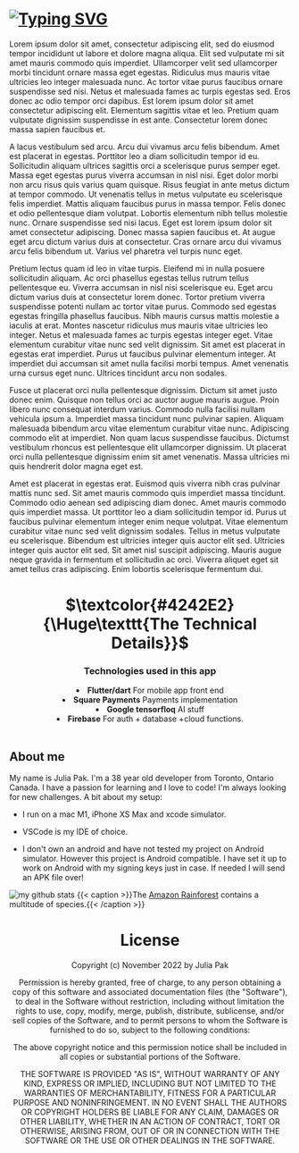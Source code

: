 # [![Typing SVG](https://readme-typing-svg.demolab.com?font=Indie+Flower&size=45&pause=2000&color=F700A3&center=true&width=900&height=75&lines=Hackathon+entry+for+Google+AI+%2B+Square)](https://git.io/typing-svg)

Lorem ipsum dolor sit amet, consectetur adipiscing elit, sed do eiusmod tempor incididunt ut labore et dolore magna aliqua. Elit sed vulputate mi sit amet mauris commodo quis imperdiet. Ullamcorper velit sed ullamcorper morbi tincidunt ornare massa eget egestas. Ridiculus mus mauris vitae ultricies leo integer malesuada nunc. Ac tortor vitae purus faucibus ornare suspendisse sed nisi. Netus et malesuada fames ac turpis egestas sed. Eros donec ac odio tempor orci dapibus. Est lorem ipsum dolor sit amet consectetur adipiscing elit. Elementum sagittis vitae et leo. Pretium quam vulputate dignissim suspendisse in est ante. Consectetur lorem donec massa sapien faucibus et.

A lacus vestibulum sed arcu. Arcu dui vivamus arcu felis bibendum. Amet est placerat in egestas. Porttitor leo a diam sollicitudin tempor id eu. Sollicitudin aliquam ultrices sagittis orci a scelerisque purus semper eget. Massa eget egestas purus viverra accumsan in nisl nisi. Eget dolor morbi non arcu risus quis varius quam quisque. Risus feugiat in ante metus dictum at tempor commodo. Ut venenatis tellus in metus vulputate eu scelerisque felis imperdiet. Mattis aliquam faucibus purus in massa tempor. Felis donec et odio pellentesque diam volutpat. Lobortis elementum nibh tellus molestie nunc. Ornare suspendisse sed nisi lacus. Eget est lorem ipsum dolor sit amet consectetur adipiscing. Donec massa sapien faucibus et. At augue eget arcu dictum varius duis at consectetur. Cras ornare arcu dui vivamus arcu felis bibendum ut. Varius vel pharetra vel turpis nunc eget.

Pretium lectus quam id leo in vitae turpis. Eleifend mi in nulla posuere sollicitudin aliquam. Ac orci phasellus egestas tellus rutrum tellus pellentesque eu. Viverra accumsan in nisl nisi scelerisque eu. Eget arcu dictum varius duis at consectetur lorem donec. Tortor pretium viverra suspendisse potenti nullam ac tortor vitae purus. Commodo sed egestas egestas fringilla phasellus faucibus. Nibh mauris cursus mattis molestie a iaculis at erat. Montes nascetur ridiculus mus mauris vitae ultricies leo integer. Netus et malesuada fames ac turpis egestas integer eget. Vitae elementum curabitur vitae nunc sed velit dignissim. Sit amet est placerat in egestas erat imperdiet. Purus ut faucibus pulvinar elementum integer. At imperdiet dui accumsan sit amet nulla facilisi morbi tempus. Amet venenatis urna cursus eget nunc. Ultrices tincidunt arcu non sodales.

Fusce ut placerat orci nulla pellentesque dignissim. Dictum sit amet justo donec enim. Quisque non tellus orci ac auctor augue mauris augue. Proin libero nunc consequat interdum varius. Commodo nulla facilisi nullam vehicula ipsum a. Imperdiet massa tincidunt nunc pulvinar sapien. Aliquam malesuada bibendum arcu vitae elementum curabitur vitae nunc. Adipiscing commodo elit at imperdiet. Non quam lacus suspendisse faucibus. Dictumst vestibulum rhoncus est pellentesque elit ullamcorper dignissim. Ut placerat orci nulla pellentesque dignissim enim sit amet venenatis. Massa ultricies mi quis hendrerit dolor magna eget est.

Amet est placerat in egestas erat. Euismod quis viverra nibh cras pulvinar mattis nunc sed. Sit amet mauris commodo quis imperdiet massa tincidunt. Commodo odio aenean sed adipiscing diam donec. Amet mauris commodo quis imperdiet massa. Ut porttitor leo a diam sollicitudin tempor id. Purus ut faucibus pulvinar elementum integer enim neque volutpat. Vitae elementum curabitur vitae nunc sed velit dignissim sodales. Tellus in metus vulputate eu scelerisque. Bibendum est ultricies integer quis auctor elit sed. Ultricies integer quis auctor elit sed. Sit amet nisl suscipit adipiscing. Mauris augue neque gravida in fermentum et sollicitudin ac orci. Viverra aliquet eget sit amet tellus cras adipiscing. Enim lobortis scelerisque fermentum dui.

<h1 align="center">$\textcolor{#4242E2}{\Huge\texttt{The Technical Details}}$</h1>

<div align="center"><h3 align="center">Technologies used in this app</h3>

<li> <b>Flutter/dart</b> For mobile app front end<br></li>
<li> <b>Square Payments</b> Payments implementation<br></li>
<li> <b>Google tensorfloq</b> AI stuff<br></li>
<li> <b>Firebase</b> For auth + database +cloud functions.<br></li>
<br>
    </div>

## About me

My name is Julia Pak. I'm a 38 year old developer from Toronto, Ontario Canada. I have a passion for learning and I love to code! I'm always looking for new challenges. A bit about my setup:

* I run on a mac M1, iPhone XS Max and xcode simulator.

* VSCode is my IDE of choice.

* I don't own an android and have not tested my project on Android simulator. However this project is Android compatible. I have set it up to work on Android with my signing keys just in case. If needed I will send an APK file over!

![my github stats](http://github-profile-summary-cards.vercel.app/api/cards/profile-details?username=iNeedHelpX&theme=aura)
{{< caption >}}The [Amazon Rainforest](https://en.wikipedia.org/wiki/Amazon_rainforest) contains a multitude of species.{{< /caption >}}

<div align="center">

# License

Copyright (c) November 2022 by Julia Pak

Permission is hereby granted, free of charge, to any person obtaining a copy of this software and associated documentation files (the "Software"), to deal in the Software without restriction, including without limitation the rights to use, copy, modify, merge, publish, distribute, sublicense, and/or sell copies of the Software, and to permit persons to whom the Software is furnished to do so, subject to the following conditions:

The above copyright notice and this permission notice shall be included in all copies or substantial portions of the Software.

THE SOFTWARE IS PROVIDED "AS IS", WITHOUT WARRANTY OF ANY KIND, EXPRESS OR IMPLIED, INCLUDING BUT NOT LIMITED TO THE WARRANTIES OF MERCHANTABILITY, FITNESS FOR A PARTICULAR PURPOSE AND NONINFRINGEMENT. IN NO EVENT SHALL THE AUTHORS OR COPYRIGHT HOLDERS BE LIABLE FOR ANY CLAIM, DAMAGES OR OTHER LIABILITY, WHETHER IN AN ACTION OF CONTRACT, TORT OR OTHERWISE, ARISING FROM, OUT OF OR IN CONNECTION WITH THE SOFTWARE OR THE USE OR OTHER DEALINGS IN THE SOFTWARE.
<br>
 </div>
